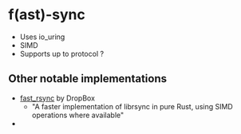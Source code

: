 # f(ast)-sync

- Uses io_uring
- SIMD
- Supports up to protocol ?


## Other notable implementations
- [fast_rsync](https://github.com/dropbox/fast_rsync/tree/master) by DropBox
    - "A faster implementation of librsync in pure Rust, using SIMD operations where available"
- 
